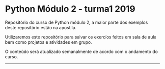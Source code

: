 Python Módulo 2 - turma1 2019
=============================

Repositório do curso de Python módulo 2, a maior parte dos exemplos deste repositório
estão na apostila.

Utilizaremos este repositório para salvar os exercíos feitos em
sala de aula bem como projetos e atividades em grupo.


O conteúdo será atualizado semanalmente de acordo com o andamento do curso.

--------------------------------


